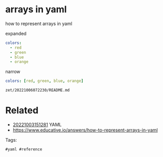 # arrays in yaml

how to represent arrays in yaml

expanded
```yaml
colors: 
  - red
  - green
  - blue
  - orange
```

narrow
```yaml
colors: [red, green, blue, orange]
```

` zet/20221006072230/README.md `

# Related

- [20221003151281](/zet/20221003151281/README.md) YAML
- https://www.educative.io/answers/how-to-represent-arrays-in-yaml

Tags:

    #yaml #reference
